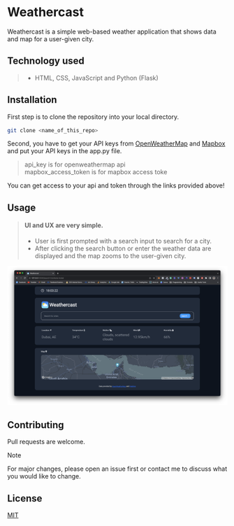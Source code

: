# Weathercast

Weathercast is a simple web-based weather application that shows data and map for a user-given city.

## Technology used
> - HTML, CSS, JavaScript and Python (Flask)

## Installation

First step is to clone the repository into your local directory.
```bash
git clone <name_of_this_repo>
```

Second, you have to get your API keys from [OpenWeatherMap](https://www.openweathermap.org) and [Mapbox](https://www.mapbox.com) and put your API keys in the app.py file.

> api_key is for openweathermap api <br>
> mapbox_access_token is for mapbox access toke

You can get access to your api and token through the links provided above!

## Usage

> #### UI and UX are very simple.
> - User is first prompted with a search input to search for a city.
> - After clicking the search button or enter the weather data are displayed and the map zooms to the user-given city.

![Screnshot](/static/weathercast_screenshot.png)

## Contributing

Pull requests are welcome.

> [!NOTE]
> For major changes, please open an issue first or contact me to discuss what you would like to change.

## License

[MIT](https://choosealicense.com/licenses/mit/)
